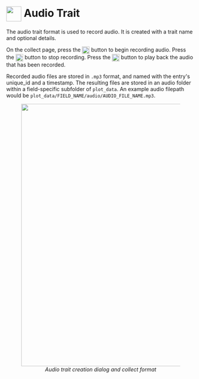 <img ref="audio" style="vertical-align: middle;" src="_static/icons/formats/microphone.png" width="40px"> Audio Trait
=========================================================================

The audio trait format is used to record audio. It is created with a
trait name and optional details.

On the collect page, press the
<img ref="audio" style="vertical-align: middle;" src="_static/icons/formats/microphone.png" width="20px"> button to
begin recording audio. Press the
<img ref="stop" style="vertical-align: middle;" src="_static/icons/formats/stop.png" width="20px"> button to stop
recording. Press the
<img ref="play" style="vertical-align: middle;" src="_static/icons/formats/play.png" width="20px"> button to play
back the audio that has been recorded.

Recorded audio files are stored in `.mp3` format, and named with the entry's unique_id and a
timestamp. The resulting files are stored in an audio folder within a field-specific subfolder of `plot_data`. An example audio filepath would be `plot_data/FIELD_NAME/audio/AUDIO_FILE_NAME.mp3`.

<figure align="center" class="image">
  <img src="_static/images/traits/formats/audio_format_framed.png" width="700px"> 
  <figcaption><i>Audio trait creation dialog and collect format</i></figcaption> 
</figure>

